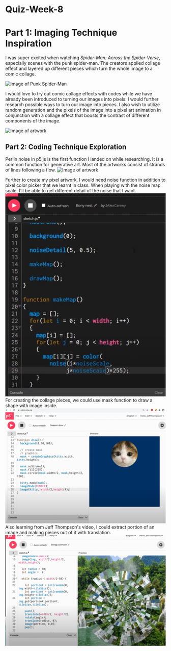 # Quiz-Week-8


# Part 1: Imaging Technique Inspiration


I was super excited when watching *Spider-Man: Across the Spider-Verse*, especially scenes with the punk spider-man. The creators applied collage effect and layered up different pieces which turn the whole image to a comic collage.

![Image of Punk Spider-Man](https://media.tenor.com/-mLSukQ59cYAAAAC/spider-punk-spider-verse.gif)

I would love to try out comic collage effects with codes while we have already been introduced to turning our images into pixels. I would further research possible ways to turn our image into pieces. I also wish to utilize random generation and the pixels of the image into a pixel art animation in conjunction with a collage effect that boosts the contrast of different components of the image.

![Image of artwork](https://i.pinimg.com/564x/42/ec/91/42ec91c5c984848b3ea602649d8f4225.jpg)

## Part 2: Coding Technique Exploration

Perlin noise in p5.js is the first function I landed on while researching. It is a common function for generative art. Most of the artworks consist of strands of lines following a flow.
![Image of artwork](https://i.pinimg.com/564x/e5/70/cd/e570cdcd0d28ae9e2639f257eb67a1e8.jpg)

Further to create my pixel artwork, I would need noise function in addition to pixel color picker that we learnt in class. When playing with the noise map scale, I'll be able to get different detail of the noise that I want. 
![Screenshot from J Alex Carney's video](images/noise.png)
For creating the collage pieces, we could use mask function to draw a shape with image inside. 
![Screenshot from Jeff Thompson's video](images/mask.png)
Also learning from Jeff Thompson's video, I could extract portion of an image and making pieces out of it with translation.
![Screenshot from Jeff Thompson's video](images/portion.png)
